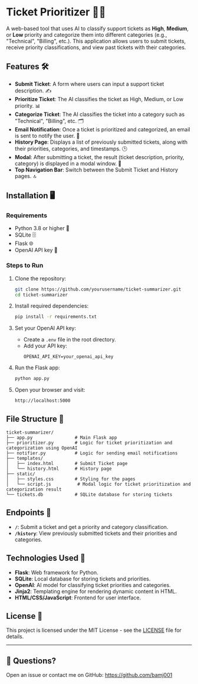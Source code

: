 # Ticket Prioritizer 🎫✨

A web-based tool that uses AI to classify support tickets as **High**, **Medium**, or **Low** priority and categorize them into different categories (e.g., "Technical", "Billing", etc.). This application allows users to submit tickets, receive priority classifications, and view past tickets with their categories.

## Features 🛠️

- **Submit Ticket**: A form where users can input a support ticket description. ✍️
- **Prioritize Ticket**: The AI classifies the ticket as High, Medium, or Low priority. 📊
- **Categorize Ticket**: The AI classifies the ticket into a category such as "Technical", "Billing", etc. 🗂️
- **Email Notification**: Once a ticket is prioritized and categorized, an email is sent to notify the user. 📧
- **History Page**: Displays a list of previously submitted tickets, along with their priorities, categories, and timestamps. 🕒
- **Modal**: After submitting a ticket, the result (ticket description, priority, category) is displayed in a modal window. 💬
- **Top Navigation Bar**: Switch between the Submit Ticket and History pages. 🔝

## Installation 🖥️

### Requirements

- Python 3.8 or higher 🐍
- SQLite 🗄️
- Flask 🌐
- OpenAI API key 🌟

### Steps to Run

1. Clone the repository:
   ```bash
   git clone https://github.com/yourusername/ticket-summarizer.git
   cd ticket-summarizer
   ```

2. Install required dependencies:
   ```bash
   pip install -r requirements.txt
   ```

3. Set your OpenAI API key:
   - Create a `.env` file in the root directory.
   - Add your API key:
     ```
     OPENAI_API_KEY=your_openai_api_key
     ```

4. Run the Flask app:
   ```bash
   python app.py
   ```

5. Open your browser and visit:
   ```
   http://localhost:5000
   ```

## File Structure 📁

```
ticket-summarizer/
├── app.py                # Main Flask app
├── prioritizer.py        # Logic for ticket prioritization and categorization using OpenAI
├── notifier.py           # Logic for sending email notifications
├── templates/
│   ├── index.html        # Submit Ticket page
│   └── history.html      # History page
├── static/
│   ├── styles.css        # Styling for the pages
│   └── script.js          # Modal logic for ticket prioritization and categorization result
└── tickets.db            # SQLite database for storing tickets
```

## Endpoints 🚀

- **`/`**: Submit a ticket and get a priority and category classification.
- **`/history`**: View previously submitted tickets and their priorities and categories.

## Technologies Used 🧰

- **Flask**: Web framework for Python.
- **SQLite**: Local database for storing tickets and priorities.
- **OpenAI**: AI model for classifying ticket priorities and categories.
- **Jinja2**: Templating engine for rendering dynamic content in HTML.
- **HTML/CSS/JavaScript**: Frontend for user interface.

## License 📜

This project is licensed under the MIT License - see the [LICENSE](LICENSE) file for details.

---

## 💬 Questions?

Open an issue or contact me on GitHub: https://github.com/bamj001
